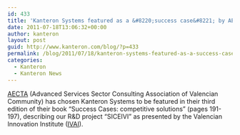 ```yaml
---
id: 433
title: 'Kanteron Systems featured as a &#8220;success case&#8221; by AECTA'
date: 2011-07-18T13:06:32+00:00
author: kanteron
layout: post
guid: http://www.kanteron.com/blog/?p=433
permalink: /blog/2011/07/18/kanteron-systems-featured-as-a-success-case-by-aecta/
categories:
  - Kanteron
  - Kanteron News
---
```

<a href="http://www.aecta.org/" target="_blank">AECTA</a> (Advanced Services Sector Consulting Association of Valencian Community) has chosen Kanteron Systems to be featured in their third edition of their book &#8220;Success Cases: competitive solutions&#8221; (pages 191-197), describing our R&D project &#8220;SICEIVI&#8221; as presented by the Valencian Innovation Institute (<a href="http://www.ivai.es/" target="_blank">IVAI</a>).